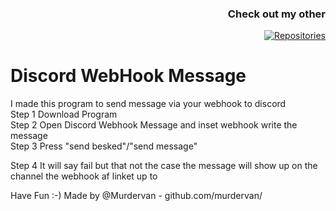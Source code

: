 <div align="right">
  
  ### Check out my other 
  
  [![Repositories](https://img.shields.io/badge/Repositories-Murdervan-blue?style=for-the-badge&logo=github)](https://github.com/Murdervan?tab=repositories)
</div>

# Discord WebHook Message 
I made this program to send message via your webhook to discord                                                                                                                                                                                                                                        
Step 1
Download Program                                                                                                                                                                                                                                       
Step 2 Open Discord Webhook Message and inset webhook 
write the message                                                                                                                                                                                                                                        
Step 3 Press "send besked"/"send message"

Step 4 It will say fail but that not the case the message will show up on the channel the webhook af linket up to

Have Fun :-)
Made by @Murdervan - github.com/murdervan/
